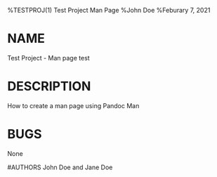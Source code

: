%TESTPROJ(1) Test Project Man Page
%John Doe
%Feburary 7, 2021

# NAME
Test Project - Man page test

# DESCRIPTION
How to create a man page using Pandoc Man

# BUGS
None

#AUTHORS
John Doe and Jane Doe
